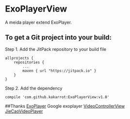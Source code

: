 # ExoPlayerView
A meida player extend ExoPlayer.

## To get a Git project into your build:
Step 1. Add the JitPack repository to your build file
```
allprojects {
	repositories {
		...
		maven { url "https://jitpack.io" }
	}
}
```

Step 2. Add the dependency

```
compile 'com.github.kakarrot:ExoPlayerView:v1.0'
```

##Thanks
[ExoPlayer](https://github.com/google/ExoPlayer) Google exoplayer
[VideoControllerView](https://github.com/brucetoo/VideoControllerView)
[JieCaoVideoPlayer](https://github.com/lipangit/JieCaoVideoPlayer)

[1]: https://github.com/google/ExoPlayer       "Google exoplayer"
[2]: https://github.com/brucetoo/VideoControllerView  "VideoControllerView"
[3]: https://github.com/lipangit/JieCaoVideoPlayer    "JieCaoVideoPlayer"



